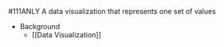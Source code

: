 #111ANLY 
A data visualization that represents one set of values

- Background
	- [[Data Visualization]]
